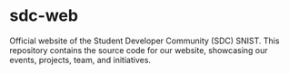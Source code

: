 # sdc-web

Official website of the Student Developer Community (SDC) SNIST. This repository contains the source code for our website, showcasing our events, projects, team, and initiatives.
